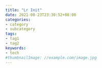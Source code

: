 ```yaml
---
title: "Lr Init"
date: 2021-08-23T23:30:52+08:00
categories:
- category
- subcategory
tags:
- tag1
- tag2
keywords:
- tech
#thumbnailImage: //example.com/image.jpg
---
```


<!--more-->
